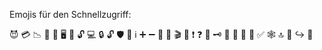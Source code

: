 Emojis für den Schnellzugriff:

😈
💳
📉
🎯 
📶
🖥️
🏥
🔓
💻
🔒
🔓
🛡️
🧠 
ℹ️
➕
➖
📢
🤫
🎬
💎
❗
❓
🔑
🗝️
🔀
🐾
🧍
📝
✅
🕸️
🔝
🤝
↪️
🤞